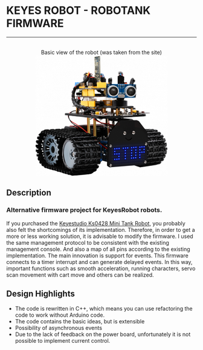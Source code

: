 # KEYES ROBOT - ROBOTANK FIRMWARE


------

<p align="center">
  <br>
  Basic view of the robot (was taken from the site)<br>
  <img src="./images/659px-0428-3.png" style="width: 350px;" />
</p>


## Description
### Alternative firmware project for KeyesRobot robots.

If you purchased the [Keyestudio Ks0428 Mini Tank Robot](https://wiki.keyestudio.com/Ks0428_keyestudio_Mini_Tank_Robot_V2), you probably also felt the shortcomings of its implementation. Therefore, in order to get a more or less working solution, it is advisable to modify the firmware.
I used the same management protocol to be consistent with the existing management console. And also a map of all pins according to the existing implementation.
The main innovation is support for events. This firmware connects to a timer interrupt and can generate delayed events. In this way, important functions such as smooth acceleration, running characters, servo scan movement with cart move and others can be realized.


## Design Highlights
* The code is rewritten in C++, which means you can use refactoring the code to work without Arduino code.
* The code contains the basic ideas, but is extensible
* Possibility of asynchronous events
* Due to the lack of feedback on the power board, unfortunately it is not possible to implement current control.

